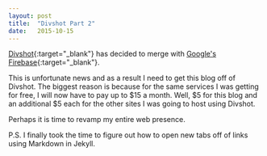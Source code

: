 ```yaml
---
layout: post
title:  "Divshot Part 2"
date:   2015-10-15
---
```


[Divshot][1]{:target="_blank"} has decided to merge with [Google's Firebase][2]{:target="_blank"}.

This is unfortunate news and as a result I need to get this blog off of Divshot.
The biggest reason is because for the same services I was getting for free,
I will now have to pay up to $15 a month. Well, $5 for this blog and an
additional $5 each for the other sites I was going to host using Divshot.

Perhaps it is time to revamp my entire web presence.

P.S. I finally took the time to figure out how to open new tabs off of links
using Markdown in Jekyll.

[1]: https://divshot.com/
[2]: https://www.firebase.com/
